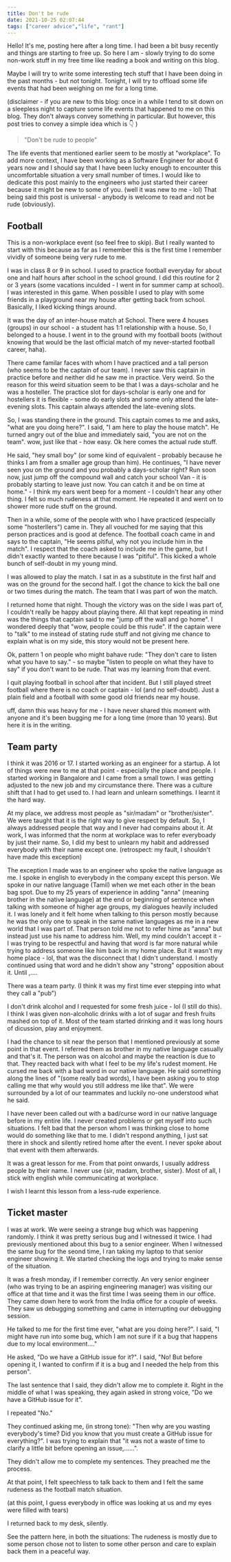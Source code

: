 ```yaml
---
title: Don't be rude
date: 2021-10-25 02:07:44
tags: ["career advice","life", "rant"]
---
```


Hello! It's me, posting here after a long time. I had been a bit busy recently and things are starting to free up. So here I am - slowly trying to do some non-work stuff in my free time like reading a book and writing on this blog.

Maybe I will try to write some interesting tech stuff that I have been doing in the past months - but not tonight. Tonight, I will try to offload some life events that had been weighing on me for a long time.

(disclaimer - if you are new to this blog: once in a while I tend to sit down on a sleepless night to capture some life events that happened to me on this blog. They don't always convey something in particular. But however, this post tries to convey a simple idea which is :point_down: )

> "Don't be rude to people"

The life events that mentioned earlier seem to be mostly at "workplace". To add more context, I have been working as a Software Engineer for about 6 years now and I should say that I have been lucky enough to encounter this uncomfortable situation a very small number of times. I would like to dedicate this post mainly to the engineers who just started their career because it might be new to some of you. (well it was new to me - lol) That being said this post is universal - anybody is welcome to read and not be rude (obviously).

## Football

This is a non-workplace event (so feel free to skip). But I really wanted to start with this because as far as I remember this is the first time I remember vividly of someone being very rude to me.

I was in class 8 or 9 in school. I used to practice football everyday for about one and half hours after school in the school ground. I did this routine for 2 or 3 years (some vacations inculded - I went in for summer camp at school). I was interested in this game. When possible I used to play with some friends in a playground near my house after getting back from school. Basically, I liked kicking things around.

It was the day of an inter-house match at School. There were 4 houses (groups) in our school - a student has 1:1 relationship with a house. So, I belonged to a house. I went in to the ground with my football boots (without knowing that would be the last official match of my never-started football career, haha).

There came familar faces with whom I have practiced and a tall person (who seems to be the captain of our team). I never saw this captain in practice before and neither did he saw me in practice. Very weird. So the reason for this weird situation seem to be that I was a days-scholar and he was a hosteller. The practice slot for days-scholar is early one and for hostellers it is flexible - some do early slots and some only attend the late-evening slots. This captain always attended the late-evening slots.

So, I was standing there in the ground. This captain comes to me and asks, "what are you doing here?". I said, "I am here to play the house match". He turned angry out of the blue and immediately said, "you are not on the team". wow, just like that - how easy. Ok here comes the actual rude stuff.

He said, "hey small boy" (or some kind of equivalent - probably because he thinks I am from a smaller age group than him). He continues, "I have never seen you on the ground and you probably a days-scholar right? Run soon now, just jump off the compound wall and catch your school Van - it is probably starting to leave just now. You can catch it and be on time at home." - I think my ears went beep for a moment - I couldn't hear any other thing. I felt so much rudeness at that moment. He repeated it and went on to shower more rude stuff on the ground.

Then in a while, some of the people with who I have practiced (especially some "hosterllers") came in. They all vouched for me saying that this person practices and is good at defence. The football coach came in and says to the captain, "He seems pitiful, why not you include him in the match". I respect that the coach asked to include me in the game, but I didn't exactly wanted to there because I was "pitiful". This kicked a whole bunch of self-doubt in my young mind.

I was allowed to play the match. I sat in as a substitute in the first half and was on the ground for the second half. I got the chance to kick the ball one or two times during the match. The team that I was part of won the match.

I returned home that night. Though the victory was on the side I was part of, I couldn't really be happy about playing there. All that kept repeating in mind was the things that captain said to me "jump off the wall and go home". I wondered deeply that "wow, people could be this rude". If the captain were to "talk" to me instead of stating rude stuff and not giving me chance to explain what is on my side, this story would not be present here.

Ok, pattern 1 on people who might bahave rude: "They don't care to listen what you have to say." - so maybe "listen to people on what they have to say" if you don't want to be rude. That was my learning from that event.

I quit playing football in school after that incident. But I still played street football where there is no coach or captain - lol (and no self-doubt). Just a plain field and a football with some good old friends near my house.

uff, damn this was heavy for me - I have never shared this moment with anyone and it's been bugging me for a long time (more than 10 years). But here it is in the writing.

## Team party

I think it was 2016 or 17. I started working as an engineer for a startup. A lot of things were new to me at that point - especially the place and people. I started working in Bangalore and I came from a small town. I was getting adjusted to the new job and my circumstance there. There was a culture shift that I had to get used to. I had learn and unlearn somethings. I learnt it the hard way.

At my place, we address most people as "sir/madam" or "brother/sister". We were taught that it is the right way to give respect by default. So, I always addressed people that way and I never had compains about it. At work, I was informed that the norm at workplace was to refer everyboady by just their name. So, I did my best to unlearn my habit and addressed everybody with their name except one. (retrospect: my fault, I shouldn't have made this exception)

The exception I made was to an engineer who spoke the native language as me. I spoke in english to everybody in the company except this person. We spoke in our native language (Tamil) when we met each other in the bean bag spot. Due to my 25 years of experience in adding "anna" (meaning brother in the native language) at the end or beginning of sentence when talking with someone of higher age groups, my dialogues heavily included it. I was lonely and it felt home when talking to this person mostly because he was the only one to speak in the same native languages as me in a new world that I was part of. That person told me not to refer hime as "anna" but instead just use his name to address him. Well, my mind couldn't accept it - I was trying to be respectful and having that word is far more natural while trying to address someone like him back in my home place. But it wasn't my home place - lol, that was the disconnect that I didn't understand. I mostly continued using that word and he didn't show any "strong" opposition about it. Until ,....

There was a team party. (I think it was my first time ever stepping into what they call a "pub")

I don't drink alcohol and I requested for some fresh juice - lol (I still do this). I think I was given non-alcoholic drinks with a lot of sugar and fresh fruits mashed on top of it. Most of the team started drinking and it was long hours of dicussion, play and enjoyment.

I had the chance to sit near the person that I mentioned previously at some point in that event. I referred them as brother in my native language casually and that's it. The person was on alcohol and maybe the reaction is due to that. They reacted back with what I feel to be my life's rudest moment. He cursed me back with a bad word in our native language. He said something along the lines of "(some really bad words), I have been asking you to stop calling me that why would you still address me like that". We were surrounded by a lot of our teammates and luckily no-one understood what he said.

I have never been called out with a bad/curse word in our native language before in my entire life. I never created problems or get myself into such situations. I felt bad that the person whom I was thinking close to home would do something like that to me. I didn't respond anything, I just sat there in shock and silently retired home after the event. I never spoke about that event with them afterwards.

It was a great lesson for me. From that point onwards, I usually address people by their name. I never use {sir, madam, brother, sister}. Most of all, I stick with english while communicating at workplace.

I wish I learnt this lesson from a less-rude experience.

## Ticket master

I was at work. We were seeing a strange bug which was happening randomly. I think it was pretty serious bug and I witnessed it twice. I had previously mentioned about this bug to a senior engineer. When I witnessed the same bug for the seond time, I ran taking my laptop to that senior engineer showing it. We started checking the logs and trying to make sense of the situation.

It was a fresh monday, if I remember correctly. An very senior engineer (who was trying to be an aspiring engineering manager) was visiting our office at that time and it was the first time I was seeing them in our office. They came down here to work from the India office for a couple of weeks. They saw us debugging something and came in interrupting our debugging session.

He talked to me for the first time ever, "what are you doing here?". I said, "I might have run into some bug, which I am not sure if it a bug that happens due to my local environment...."

He asked, "Do we have a GitHub issue for it?". I said, "No! But before opening it, I wanted to confirm if it is a bug and I needed the help from this person".

The last sentence that I said, they didn't allow me to complete it. Right in the middle of what I was speaking, they again asked in strong voice, "Do we have a GitHub issue for it".

I repeated "No."

They continued asking me, (in strong tone): "Then why are you wasting everybody's time? Did you know that you must create a GitHub issue for everything?". I was trying to explain that "it was not a waste of time to clarify a little bit before opening an issue,......".

They didn't allow me to complete my sentences. They preached me the process.

At that point, I felt speechless to talk back to them and I felt the same rudeness as the football match situation.

(at this point, I guess everybody in office was looking at us and my eyes were filled with tears)

I returned back to my desk, silently.

See the pattern here, in both the situations: The rudeness is mostly due to some person chose not to listen to some other person and care to explain back them in a peaceful way.
